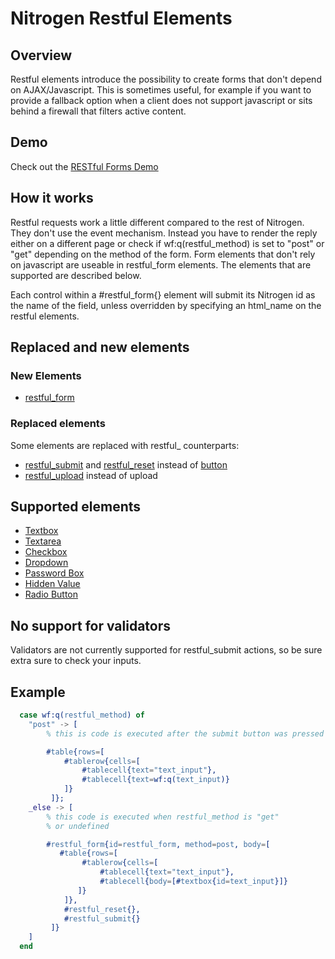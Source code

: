 <!-- dash: Restul Elements | Guide | ##:Section -->

# Nitrogen Restful Elements

## Overview

  Restful elements introduce the possibility to create forms that don't
  depend on AJAX/Javascript. This is sometimes useful, for example if you
  want to provide a fallback option when a client does not support
  javascript or sits behind a firewall that filters active content.

## Demo

  Check out the [RESTful Forms Demo](http://nitrogenproject.com/demos/restful)
  
## How it works

  Restful requests work a little different compared to the rest of
  Nitrogen. They don't use the event mechanism. Instead you have to
  render the reply either on a different page or check if
  wf:q(restful_method) is set to "post" or "get" depending on the
  method of the form.  Form elements that don't rely on javascript are
  useable in restful_form elements. The elements that are supported are
  described below.

  Each control within a #restful_form{} element will submit its Nitrogen
  id as the name of the field, unless overridden by specifying an html_name
  on the restful elements.

## Replaced and new elements

### New Elements

 *  [restful_form](restful_form.md)

### Replaced elements
   Some elements are replaced with restful_ counterparts:


 *  [restful_submit](restful_submit.md) and [restful_reset](restful_reset.md) instead of [button](button.md) 
 *  [restful_upload](./restful_upload) instead of upload

## Supported elements

 *  [Textbox](textbox.md)
 *  [Textarea](textarea.md)
 *  [Checkbox](checkbox.md)
 *  [Dropdown](dropdown.md)
 *  [Password Box](password.md)
 *  [Hidden Value](hidden.md)
 *  [Radio Button](radio.md)

## No support for validators
  Validators are not currently supported for restful_submit actions, so be sure extra sure to check your inputs.

## Example
```erlang
  case wf:q(restful_method) of
    "post" -> [
        % this is code is executed after the submit button was pressed

        #table{rows=[
            #tablerow{cells=[
                #tablecell{text="text_input"},
                #tablecell{text=wf:q(text_input)}
            ]}
         ]};
    _else -> [
        % this code is executed when restful_method is "get" 
        % or undefined

        #restful_form{id=restful_form, method=post, body=[
           #table{rows=[
                #tablerow{cells=[
                    #tablecell{text="text_input"},
                    #tablecell{body=[#textbox{id=text_input}]}
               ]}
            ]},
            #restful_reset{},
            #restful_submit{}
         ]}
    ]
  end

```
